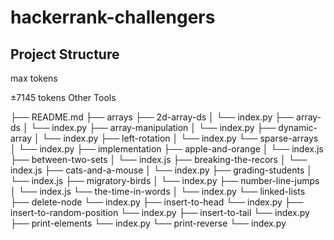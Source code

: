 # hackerrank-challengers

## Project Structure

max tokens

±7145 tokens
Other Tools

├── README.md
├── arrays
    ├── 2d-array-ds
    │   └── index.py
    ├── array-ds
    │   └── index.py
    ├── array-manipulation
    │   └── index.py
    ├── dynamic-array
    │   └── index.py
    ├── left-rotation
    │   └── index.py
    └── sparse-arrays
    │   └── index.py
├── implementation
    ├── apple-and-orange
    │   └── index.js
    ├── between-two-sets
    │   └── index.js
    ├── breaking-the-recors
    │   └── index.js
    ├── cats-and-a-mouse
    │   └── index.py
    ├── grading-students
    │   └── index.js
    ├── migratory-birds
    │   └── index.py
    ├── number-line-jumps
    │   └── index.js
    └── the-time-in-words
    │   └── index.py
└── linked-lists
    ├── delete-node
        └── index.py
    ├── insert-to-head
        └── index.py
    ├── insert-to-random-position
        └── index.py
    ├── insert-to-tail
        └── index.py
    ├── print-elements
        └── index.py
    └── print-reverse
        └── index.py

